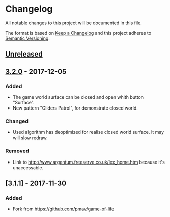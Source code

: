 # Changelog
All notable changes to this project will be documented in this file.

The format is based on [Keep a Changelog](http://keepachangelog.com/en/1.0.0/)
and this project adheres to [Semantic Versioning](http://semver.org/spec/v2.0.0.html).

## [Unreleased]

## [3.2.0] - 2017-12-05
### Added
- The game world surface can be closed and open whith button "Surface".
- New pattern "Gliders Patrol", for demonstrate closed world.

### Changed
- Used algorithm has deoptimized for realise closed world surface. It may will slow redraw.

### Removed
- Link to http://www.argentum.freeserve.co.uk/lex_home.htm because it's unaccessable.


## [3.1.1] - 2017-11-30
### Added
- Fork from https://github.com/pmav/game-of-life

[Unreleased]: https://github.com/urlandi/game-of-live/compare/v3.2.0...HEAD
[3.2.0]: https://github.com/urlandi/game-of-live/compare/v3.2.0...v3.1.1
